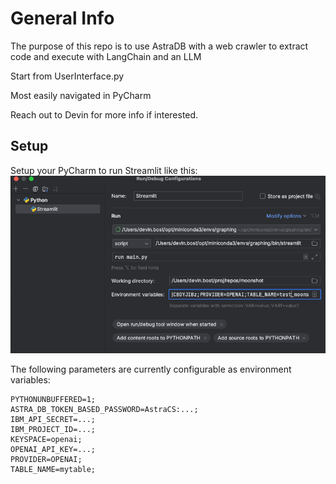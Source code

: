 # General Info
The purpose of this repo is to use AstraDB with a web crawler to extract code and execute with LangChain and an LLM

Start from UserInterface.py

Most easily navigated in PyCharm

Reach out to Devin for more info if interested.

## Setup
Setup your PyCharm to run Streamlit like this:
![img.png](img%2Fimg.png)

The following parameters are currently configurable as environment variables:
```commandline
PYTHONUNBUFFERED=1;
ASTRA_DB_TOKEN_BASED_PASSWORD=AstraCS:...;
IBM_API_SECRET=...;
IBM_PROJECT_ID=...;
KEYSPACE=openai;
OPENAI_API_KEY=...;
PROVIDER=OPENAI;
TABLE_NAME=mytable;
```